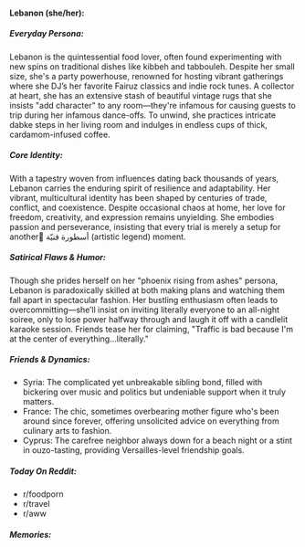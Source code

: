 #### Lebanon (she/her):

##### Everyday Persona:

Lebanon is the quintessential food lover, often found experimenting with new spins on traditional dishes like kibbeh and tabbouleh. Despite her small size, she's a party powerhouse, renowned for hosting vibrant gatherings where she DJ’s her favorite Fairuz classics and indie rock tunes. A collector at heart, she has an extensive stash of beautiful vintage rugs that she insists "add character" to any room—they're infamous for causing guests to trip during her infamous dance-offs. To unwind, she practices intricate dabke steps in her living room and indulges in endless cups of thick, cardamom-infused coffee.

##### Core Identity:

With a tapestry woven from influences dating back thousands of years, Lebanon carries the enduring spirit of resilience and adaptability. Her vibrant, multicultural identity has been shaped by centuries of trade, conflict, and coexistence. Despite occasional chaos at home, her love for freedom, creativity, and expression remains unyielding. She embodies passion and perseverance, insisting that every trial is merely a setup for another ِأسطورة فنيّة (artistic legend) moment. 

##### Satirical Flaws & Humor:

Though she prides herself on her "phoenix rising from ashes" persona, Lebanon is paradoxically skilled at both making plans and watching them fall apart in spectacular fashion. Her bustling enthusiasm often leads to overcommitting—she’ll insist on inviting literally everyone to an all-night soiree, only to lose power halfway through and laugh it off with a candlelit karaoke session. Friends tease her for claiming, "Traffic is bad because I'm at the center of everything...literally."

##### Friends & Dynamics:

- Syria: The complicated yet unbreakable sibling bond, filled with bickering over music and politics but undeniable support when it truly matters.
- France: The chic, sometimes overbearing mother figure who's been around since forever, offering unsolicited advice on everything from culinary arts to fashion.
- Cyprus: The carefree neighbor always down for a beach night or a stint in ouzo-tasting, providing Versailles-level friendship goals.

##### Today On Reddit:

- r/foodporn
- r/travel
- r/aww

##### Memories:


